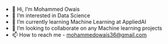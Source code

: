 - 👋 Hi, I’m Mohammed Owais
- 👀 I’m interested in Data Science
- 🌱 I’m currently learning Machine Learning at AppliedAI
- 💞️ I’m looking to collaborate on any Machine learning projects
- 📫 How to reach me - mohammedowais36@gmail.com

<!---
mohammedowais36/mohammedowais36 is a ✨ special ✨ repository because its `README.md` (this file) appears on your GitHub profile.
You can click the Preview link to take a look at your changes.
--->
